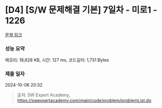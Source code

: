 # [D4] [S/W 문제해결 기본] 7일차 - 미로1 - 1226 

[문제 링크](https://swexpertacademy.com/main/code/problem/problemDetail.do?contestProbId=AV14vXUqAGMCFAYD) 

### 성능 요약

메모리: 18,628 KB, 시간: 127 ms, 코드길이: 1,731 Bytes

### 제출 일자

2024-10-06 20:32



> 출처: SW Expert Academy, https://swexpertacademy.com/main/code/problem/problemList.do